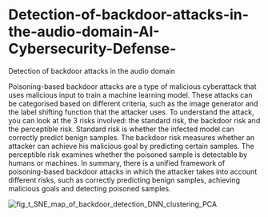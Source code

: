 # Detection-of-backdoor-attacks-in-the-audio-domain-AI-Cybersecurity-Defense-
Detection of backdoor attacks in the audio domain


Poisoning-based backdoor attacks are a type of malicious cyberattack that uses malicious input to train a machine learning model. These attacks can be categorised based on different criteria, such as the image generator and the label shifting function that the attacker uses. To understand the attack, you can look at the 3 risks involved: the standard risk, the backdoor risk and the perceptible risk. Standard risk is whether the infected model can correctly predict benign samples. The backdoor risk measures whether an attacker can achieve his malicious goal by predicting certain samples. The perceptible risk examines whether the poisoned sample is detectable by humans or machines. In summary, there is a unified framework of poisoning-based backdoor attacks in which the attacker takes into account different risks, such as correctly predicting benign samples, achieving malicious goals and detecting poisoned samples.


![fig_t_SNE_map_of_backdoor_detection_DNN_clustering_PCA](https://user-images.githubusercontent.com/64611605/218326968-2f15b204-0718-479f-b3ba-b35bd8159261.png)
